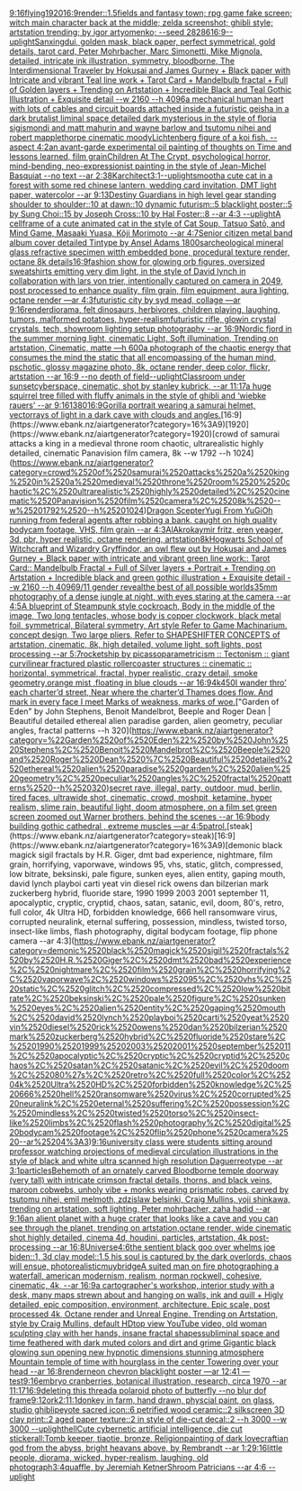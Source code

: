 [9:16](https://www.ebank.nz/aiartgenerator?category=9%3A16)[flying](https://www.ebank.nz/aiartgenerator?category=flying)[1920](https://www.ebank.nz/aiartgenerator?category=1920)[16:9](https://www.ebank.nz/aiartgenerator?category=16%3A9)[](https://www.ebank.nz/aiartgenerator?category=)[render::1.5](https://www.ebank.nz/aiartgenerator?category=render%3A%3A1.5)[fields and fantasy town; rpg game fake screen; witch main character back at the middle; zelda screenshot; ghibli style; artstation trending; by igor artyomenko; --seed 28286](https://www.ebank.nz/aiartgenerator?category=fields%2520and%2520fantasy%2520town%3B%2520rpg%2520game%2520fake%2520screen%3B%2520witch%2520main%2520character%2520back%2520at%2520the%2520middle%3B%2520zelda%2520screenshot%3B%2520ghibli%2520style%3B%2520artstation%2520trending%3B%2520by%2520igor%2520artyomenko%3B%2520--seed%252028286)[16:9](https://www.ebank.nz/aiartgenerator?category=16%3A9)[--uplight](https://www.ebank.nz/aiartgenerator?category=--uplight)[Sanxingdui, golden mask, black paper, perfect symmetrical, gold details, tarot card, Peter Mohrbacher, Marc Simonetti, Mike Mignola, detailed, intricate ink illustration, symmetry, bloodborne, The Interdimensional Traveler by Hokusai and James Gurney + Black paper with Intricate and vibrant Teal line work + Tarot Card + Mandelbulb fractal + Full of Golden layers + Trending on Artstation + Incredible Black and Teal Gothic Illustration + Exquisite detail --w 2160 --h 4096](https://www.ebank.nz/aiartgenerator?category=Sanxingdui%2C%2520golden%2520mask%2C%2520black%2520paper%2C%2520perfect%2520symmetrical%2C%2520gold%2520details%2C%2520tarot%2520card%2C%2520Peter%2520Mohrbacher%2C%2520Marc%2520Simonetti%2C%2520Mike%2520Mignola%2C%2520detailed%2C%2520intricate%2520ink%2520illustration%2C%2520symmetry%2C%2520bloodborne%2C%2520The%2520Interdimensional%2520Traveler%2520by%2520Hokusai%2520and%2520James%2520Gurney%2520%2B%2520Black%2520paper%2520with%2520Intricate%2520and%2520vibrant%2520Teal%2520line%2520work%2520%2B%2520Tarot%2520Card%2520%2B%2520Mandelbulb%2520fractal%2520%2B%2520Full%2520of%2520Golden%2520layers%2520%2B%2520Trending%2520on%2520Artstation%2520%2B%2520Incredible%2520Black%2520and%2520Teal%2520Gothic%2520Illustration%2520%2B%2520Exquisite%2520detail%2520--w%25202160%2520--h%25204096)[a mechanical human heart with lots of cables and circuit boards attached inside a futuristic geisha in a dark brutalist liminal space detailed dark mysterious in the style of floria sigismondi and matt mahurin and wayne barlow and tsutomu nihei and robert mapplethorpe cinematic moody](https://www.ebank.nz/aiartgenerator?category=a%2520mechanical%2520human%2520heart%2520with%2520lots%2520of%2520cables%2520and%2520circuit%2520boards%2520attached%2520inside%2520a%2520futuristic%2520geisha%2520in%2520a%2520dark%2520brutalist%2520liminal%2520space%2520detailed%2520dark%2520mysterious%2520in%2520the%2520style%2520of%2520floria%2520sigismondi%2520and%2520matt%2520mahurin%2520and%2520wayne%2520barlow%2520and%2520tsutomu%2520nihei%2520and%2520robert%2520mapplethorpe%2520cinematic%2520moody)[Lichtenberg figure of a koi fish. --aspect 4:2](https://www.ebank.nz/aiartgenerator?category=Lichtenberg%2520figure%2520of%2520a%2520koi%2520fish.%2520--aspect%25204%3A2)[an avant-garde experimental oil painting of thoughts on Time and lessons learned, film grain](https://www.ebank.nz/aiartgenerator?category=an%2520avant-garde%2520experimental%2520oil%2520painting%2520of%2520thoughts%2520on%2520Time%2520and%2520lessons%2520learned%2C%2520film%2520grain)[Children At The Crypt, psychological horror, mind-bending, neo-expressionist painting in the style of Jean-Michel Basquiat --no text --ar 2:3](https://www.ebank.nz/aiartgenerator?category=Children%2520At%2520The%2520Crypt%2C%2520psychological%2520horror%2C%2520mind-bending%2C%2520neo-expressionist%2520painting%2520in%2520the%2520style%2520of%2520Jean-Michel%2520Basquiat%2520--no%2520text%2520--ar%25202%3A3)[8K](https://www.ebank.nz/aiartgenerator?category=8K)[architect](https://www.ebank.nz/aiartgenerator?category=architect)[3:1](https://www.ebank.nz/aiartgenerator?category=3%3A1)[--uplight](https://www.ebank.nz/aiartgenerator?category=--uplight)[smooth](https://www.ebank.nz/aiartgenerator?category=smooth)[a cute cat in a forest with some red chinese lantern, wedding card invitation, DMT light paper, watercolor --ar 9:13](https://www.ebank.nz/aiartgenerator?category=a%2520cute%2520cat%2520in%2520a%2520forest%2520with%2520some%2520red%2520chinese%2520lantern%2C%2520wedding%2520card%2520invitation%2C%2520DMT%2520light%2520paper%2C%2520watercolor%2520--ar%25209%3A13)[Destiny Guardians in high level gear standing shoulder to shoulder::10 at dawn::10 dynamic futurism::5 blacklight poster::5 by Sung Choi::15 by Joseph Cross::10 by Hal Foster::8 --ar 4:3 --uplight](https://www.ebank.nz/aiartgenerator?category=Destiny%2520Guardians%2520in%2520high%2520level%2520gear%2520standing%2520shoulder%2520to%2520shoulder%3A%3A10%2520at%2520dawn%3A%3A10%2520dynamic%2520futurism%3A%3A5%2520blacklight%2520poster%3A%3A5%2520by%2520Sung%2520Choi%3A%3A15%2520by%2520Joseph%2520Cross%3A%3A10%2520by%2520Hal%2520Foster%3A%3A8%2520--ar%25204%3A3%2520--uplight)[A cellframe of a cute animated cat in the style of Cat Soup, Tatsuo Satō, and Mind Game, Masaaki Yuasa, Kôji Morimoto --ar 4:7](https://www.ebank.nz/aiartgenerator?category=A%2520cellframe%2520of%2520a%2520cute%2520animated%2520cat%2520in%2520the%2520style%2520of%2520Cat%2520Soup%2C%2520Tatsuo%2520Sat%C5%8D%2C%2520and%2520Mind%2520Game%2C%2520Masaaki%2520Yuasa%2C%2520K%C3%B4ji%2520Morimoto%2520--ar%25204%3A7)[Senior citizen metal band album cover detailed Tintype by Ansel Adams 1800s](https://www.ebank.nz/aiartgenerator?category=Senior%2520citizen%2520metal%2520band%2520album%2520cover%2520detailed%2520Tintype%2520by%2520Ansel%2520Adams%25201800s)[archeological mineral glass refractive specimen witth embedded bone, procedural texture render, octane 8k details](https://www.ebank.nz/aiartgenerator?category=archeological%2520mineral%2520glass%2520refractive%2520specimen%2520witth%2520embedded%2520bone%2C%2520procedural%2520texture%2520render%2C%2520octane%25208k%2520details)[16:9](https://www.ebank.nz/aiartgenerator?category=16%3A9)[fashion show for glowing orb figures, oversized sweatshirts emitting very dim light, in the style of David lynch in collaboration with lars von trier, intentionally captured on camera in 2049, post processed to enhance quality, film grain, film equipment, aura lighting, octane render —ar 4:3](https://www.ebank.nz/aiartgenerator?category=fashion%2520show%2520for%2520glowing%2520orb%2520figures%2C%2520oversized%2520sweatshirts%2520emitting%2520very%2520dim%2520light%2C%2520in%2520the%2520style%2520of%2520David%2520lynch%2520in%2520collaboration%2520with%2520lars%2520von%2520trier%2C%2520intentionally%2520captured%2520on%2520camera%2520in%25202049%2C%2520post%2520processed%2520to%2520enhance%2520quality%2C%2520film%2520grain%2C%2520film%2520equipment%2C%2520aura%2520lighting%2C%2520octane%2520render%2520%E2%80%94ar%25204%3A3)[futuristic city by syd mead, collage —ar 9:16](https://www.ebank.nz/aiartgenerator?category=futuristic%2520city%2520by%2520syd%2520mead%2C%2520collage%2520%E2%80%94ar%25209%3A16)[render](https://www.ebank.nz/aiartgenerator?category=render)[diorama, felt dinosaurs, herbivores, children playing, laughing, tumors, malformed potatoes, hyper-realism](https://www.ebank.nz/aiartgenerator?category=diorama%2C%2520felt%2520dinosaurs%2C%2520herbivores%2C%2520children%2520playing%2C%2520laughing%2C%2520tumors%2C%2520malformed%2520potatoes%2C%2520hyper-realism)[futuristic rifle, glowin crystal crystals, tech, showroom lighting setup photography --ar 16:9](https://www.ebank.nz/aiartgenerator?category=futuristic%2520rifle%2C%2520glowin%2520crystal%2520crystals%2C%2520tech%2C%2520showroom%2520lighting%2520setup%2520photography%2520--ar%252016%3A9)[Nordic fjord in the summer morning light, cinematic Light, Soft illumination, Trending on artstation, Cinematic, matte —h 600](https://www.ebank.nz/aiartgenerator?category=Nordic%2520fjord%2520in%2520the%2520summer%2520morning%2520light%2C%2520cinematic%2520Light%2C%2520Soft%2520illumination%2C%2520Trending%2520on%2520artstation%2C%2520Cinematic%2C%2520matte%2520%E2%80%94h%2520600)[a photograph of the chaotic energy that consumes the mind the static that all encompassing of the human mind, pschotic, glossy magazine photo, 8k, octane render, deep color, flickr, artstation --ar 16:9 --no depth of field](https://www.ebank.nz/aiartgenerator?category=a%2520photograph%2520of%2520the%2520chaotic%2520energy%2520that%2520consumes%2520the%2520mind%2520the%2520static%2520that%2520all%2520encompassing%2520of%2520the%2520human%2520mind%2C%2520pschotic%2C%2520glossy%2520magazine%2520photo%2C%25208k%2C%2520octane%2520render%2C%2520deep%2520color%2C%2520flickr%2C%2520artstation%2520--ar%252016%3A9%2520--no%2520depth%2520of%2520field)[--uplight](https://www.ebank.nz/aiartgenerator?category=--uplight)[Classroom under sunset](https://www.ebank.nz/aiartgenerator?category=Classroom%2520under%2520sunset)[cyberspace, cinematic, shot by stanley kubrick, --ar 11:17](https://www.ebank.nz/aiartgenerator?category=cyberspace%2C%2520cinematic%2C%2520shot%2520by%2520stanley%2520kubrick%2C%2520--ar%252011%3A17)[a huge squirrel tree filled with fluffy animals in the style of ghibli and ‘wiebke rauers’ --ar 9:16](https://www.ebank.nz/aiartgenerator?category=a%2520huge%2520squirrel%2520tree%2520filled%2520with%2520fluffy%2520animals%2520in%2520the%2520style%2520of%2520ghibli%2520and%2520%E2%80%98wiebke%2520rauers%E2%80%99%2520--ar%25209%3A16)[1380](https://www.ebank.nz/aiartgenerator?category=1380)[16:9](https://www.ebank.nz/aiartgenerator?category=16%3A9)[Gorilla portrait wearing a samurai helmet, vector](https://www.ebank.nz/aiartgenerator?category=Gorilla%2520portrait%2520wearing%2520a%2520samurai%2520helmet%2C%2520vector)[rays of light in a dark cave with clouds and angles.](https://www.ebank.nz/aiartgenerator?category=rays%2520of%2520light%2520in%2520a%2520dark%2520cave%2520with%2520clouds%2520and%2520angles.)[16:9](https://www.ebank.nz/aiartgenerator?category=16%3A9)[1920](https://www.ebank.nz/aiartgenerator?category=1920)[crowd of samurai attacks a king in a medieval throne room  chaotic, ultrarealistic highly detailed, cinematic Panavision film camera, 8k --w 1792 --h 1024](https://www.ebank.nz/aiartgenerator?category=crowd%2520of%2520samurai%2520attacks%2520a%2520king%2520in%2520a%2520medieval%2520throne%2520room%2520%2520chaotic%2C%2520ultrarealistic%2520highly%2520detailed%2C%2520cinematic%2520Panavision%2520film%2520camera%2C%25208k%2520--w%25201792%2520--h%25201024)[Dragon Scepter](https://www.ebank.nz/aiartgenerator?category=Dragon%2520Scepter)[Yugi From YuGiOh running from federal agents after robbing a bank, caught on high quality bodycam footage, VHS, film grain --ar 4:3](https://www.ebank.nz/aiartgenerator?category=Yugi%2520From%2520YuGiOh%2520running%2520from%2520federal%2520agents%2520after%2520robbing%2520a%2520bank%2C%2520caught%2520on%2520high%2520quality%2520bodycam%2520footage%2C%2520VHS%2C%2520film%2520grain%2520--ar%25204%3A3)[AlAkroka](https://www.ebank.nz/aiartgenerator?category=AlAkroka)[ymir fritz, eren yeager, 3d, pbr, hyper realistic, octane rendering, artstation](https://www.ebank.nz/aiartgenerator?category=ymir%2520fritz%2C%2520eren%2520yeager%2C%25203d%2C%2520pbr%2C%2520hyper%2520realistic%2C%2520octane%2520rendering%2C%2520artstation)[8k](https://www.ebank.nz/aiartgenerator?category=8k)[Hogwarts School of Witchcraft and Wizardry Gryffindor, an owl flew out by Hokusai and James Gurney + Black paper with intricate and vibrant green line work:: Tarot Card:: Mandelbulb Fractal + Full of Silver layers + Portrait + Trending on Artstation + Incredible black and green gothic illustration + Exquisite detail  --w 2160  --h 4096](https://www.ebank.nz/aiartgenerator?category=Hogwarts%2520School%2520of%2520Witchcraft%2520and%2520Wizardry%2520Gryffindor%2C%2520an%2520owl%2520flew%2520out%2520by%2520Hokusai%2520and%2520James%2520Gurney%2520%2B%2520Black%2520paper%2520with%2520intricate%2520and%2520vibrant%2520green%2520line%2520work%3A%3A%2520Tarot%2520Card%3A%3A%2520Mandelbulb%2520Fractal%2520%2B%2520Full%2520of%2520Silver%2520layers%2520%2B%2520Portrait%2520%2B%2520Trending%2520on%2520Artstation%2520%2B%2520Incredible%2520black%2520and%2520green%2520gothic%2520illustration%2520%2B%2520Exquisite%2520detail%2520%2520--w%25202160%2520%2520--h%25204096)[9/11 gender reveal](https://www.ebank.nz/aiartgenerator?category=9/11%2520gender%2520reveal)[the best of all possible worlds](https://www.ebank.nz/aiartgenerator?category=the%2520best%2520of%2520all%2520possible%2520worlds)[35mm photography of a dense jungle at night, with eyes staring at the camera --ar 4:5](https://www.ebank.nz/aiartgenerator?category=35mm%2520photography%2520of%2520a%2520dense%2520jungle%2520at%2520night%2C%2520with%2520eyes%2520staring%2520at%2520the%2520camera%2520--ar%25204%3A5)[A blueprint of Steampunk style cockroach,   Body in the middle of the image,  Two long tentacles,  whose body is copper clockwork, black metal foil, symmetrical,  Bilateral symmetry,  Art style Refer to Game Machinarium.  concept design, Two large pliers, Refer to SHAPESHIFTER CONCEPTS  of artstation, cinematic,  8k, high detailed,  volume light,  soft lights,  post processing    --ar 5:7](https://www.ebank.nz/aiartgenerator?category=A%2520blueprint%2520of%2520Steampunk%2520style%2520cockroach%2C%2520%2520%2520Body%2520in%2520the%2520middle%2520of%2520the%2520image%2C%2520%2520Two%2520long%2520tentacles%2C%2520%2520whose%2520body%2520is%2520copper%2520clockwork%2C%2520black%2520metal%2520foil%2C%2520symmetrical%2C%2520%2520Bilateral%2520symmetry%2C%2520%2520Art%2520style%2520Refer%2520to%2520Game%2520Machinarium.%2520%2520concept%2520design%2C%2520Two%2520large%2520pliers%2C%2520Refer%2520to%2520SHAPESHIFTER%2520CONCEPTS%2520%2520of%2520artstation%2C%2520cinematic%2C%2520%25208k%2C%2520high%2520detailed%2C%2520%2520volume%2520light%2C%2520%2520soft%2520lights%2C%2520%2520post%2520processing%2520%2520%2520%2520--ar%25205%3A7)[rocketship by picasso](https://www.ebank.nz/aiartgenerator?category=rocketship%2520by%2520picasso)[parametricism :: Tectonism :: giant curvilinear fractured plastic rollercoaster structures :: cinematic :: horizontal, symmetrical, fractal, hyper realistic, crazy detail, smoke geometry,orange mist ,floating in blue clouds --ar 16:9](https://www.ebank.nz/aiartgenerator?category=parametricism%2520%3A%3A%2520Tectonism%2520%3A%3A%2520giant%2520curvilinear%2520fractured%2520plastic%2520rollercoaster%2520structures%2520%3A%3A%2520cinematic%2520%3A%3A%2520horizontal%2C%2520symmetrical%2C%2520fractal%2C%2520hyper%2520realistic%2C%2520crazy%2520detail%2C%2520smoke%2520geometry%2Corange%2520mist%2520%2Cfloating%2520in%2520blue%2520clouds%2520--ar%252016%3A9)[4k](https://www.ebank.nz/aiartgenerator?category=4k)[450](https://www.ebank.nz/aiartgenerator?category=450)[I wander thro’ each charter’d street, Near where the charter’d Thames does flow. And mark in every face I meet Marks of weakness, marks of woe.](https://www.ebank.nz/aiartgenerator?category=I%2520wander%2520thro%E2%80%99%2520each%2520charter%E2%80%99d%2520street%2C%2520Near%2520where%2520the%2520charter%E2%80%99d%2520Thames%2520does%2520flow.%2520And%2520mark%2520in%2520every%2520face%2520I%2520meet%2520Marks%2520of%2520weakness%2C%2520marks%2520of%2520woe.)["Garden of Eden" by John Stephens, Benoit Mandelbrot, Beeple and Roger Dean | Beautiful detailed ethereal alien paradise garden, alien geometry, peculiar angles, fractal patterns --h 320](https://www.ebank.nz/aiartgenerator?category=%22Garden%2520of%2520Eden%22%2520by%2520John%2520Stephens%2C%2520Benoit%2520Mandelbrot%2C%2520Beeple%2520and%2520Roger%2520Dean%2520%7C%2520Beautiful%2520detailed%2520ethereal%2520alien%2520paradise%2520garden%2C%2520alien%2520geometry%2C%2520peculiar%2520angles%2C%2520fractal%2520patterns%2520--h%2520320)[secret rave, illegal, party, outdoor, mud, berlin, tired faces, ultrawide shot, cinematic, crowd, moshpit, ketamine, hyper realism, slime rain, beautiful light, doom atmosphere, on  a film set green screen zoomed out Warner brothers, behind the scenes --ar 16:9](https://www.ebank.nz/aiartgenerator?category=secret%2520rave%2C%2520illegal%2C%2520party%2C%2520outdoor%2C%2520mud%2C%2520berlin%2C%2520tired%2520faces%2C%2520ultrawide%2520shot%2C%2520cinematic%2C%2520crowd%2C%2520moshpit%2C%2520ketamine%2C%2520hyper%2520realism%2C%2520slime%2520rain%2C%2520beautiful%2520light%2C%2520doom%2520atmosphere%2C%2520on%2520%2520a%2520film%2520set%2520green%2520screen%2520zoomed%2520out%2520Warner%2520brothers%2C%2520behind%2520the%2520scenes%2520--ar%252016%3A9)[body building gothic cathedral , extreme muscles —ar 4:5](https://www.ebank.nz/aiartgenerator?category=body%2520building%2520gothic%2520cathedral%2520%2C%2520extreme%2520muscles%2520%E2%80%94ar%25204%3A5)[patrol.](https://www.ebank.nz/aiartgenerator?category=patrol.)[steak](https://www.ebank.nz/aiartgenerator?category=steak)[16:9](https://www.ebank.nz/aiartgenerator?category=16%3A9)[demonic black magick sigil fractals by H.R. Giger, dmt bad experience, nightmare, film grain, horrifying, vaporwave, windows 95, vhs, static, glitch, compressed, low bitrate, beksinski, pale figure, sunken eyes, alien entity, gaping mouth, david lynch playboi carti yeat vin diesel rick owens dan bilzerian mark zuckerberg hybrid, fluoride stare, 1990 1999 2003 2001 september 11, apocalyptic, cryptic, cryptid, chaos, satan, satanic, evil, doom, 80's, retro, full color, 4k Ultra HD, forbidden knowledge, 666 hell ransomware virus, corrupted neuralink, eternal suffering, possession, mindless, twisted torso, insect-like limbs, flash photography, digital bodycam footage, flip phone camera --ar 4:3](https://www.ebank.nz/aiartgenerator?category=demonic%2520black%2520magick%2520sigil%2520fractals%2520by%2520H.R.%2520Giger%2C%2520dmt%2520bad%2520experience%2C%2520nightmare%2C%2520film%2520grain%2C%2520horrifying%2C%2520vaporwave%2C%2520windows%252095%2C%2520vhs%2C%2520static%2C%2520glitch%2C%2520compressed%2C%2520low%2520bitrate%2C%2520beksinski%2C%2520pale%2520figure%2C%2520sunken%2520eyes%2C%2520alien%2520entity%2C%2520gaping%2520mouth%2C%2520david%2520lynch%2520playboi%2520carti%2520yeat%2520vin%2520diesel%2520rick%2520owens%2520dan%2520bilzerian%2520mark%2520zuckerberg%2520hybrid%2C%2520fluoride%2520stare%2C%25201990%25201999%25202003%25202001%2520september%252011%2C%2520apocalyptic%2C%2520cryptic%2C%2520cryptid%2C%2520chaos%2C%2520satan%2C%2520satanic%2C%2520evil%2C%2520doom%2C%252080%27s%2C%2520retro%2C%2520full%2520color%2C%25204k%2520Ultra%2520HD%2C%2520forbidden%2520knowledge%2C%2520666%2520hell%2520ransomware%2520virus%2C%2520corrupted%2520neuralink%2C%2520eternal%2520suffering%2C%2520possession%2C%2520mindless%2C%2520twisted%2520torso%2C%2520insect-like%2520limbs%2C%2520flash%2520photography%2C%2520digital%2520bodycam%2520footage%2C%2520flip%2520phone%2520camera%2520--ar%25204%3A3)[9:16](https://www.ebank.nz/aiartgenerator?category=9%3A16)[university class were students sitting around professor watching projections of medieval circulation illustrations in the style of black and white ultra scanned high resolution Daguerreotype --ar 3:1](https://www.ebank.nz/aiartgenerator?category=university%2520class%2520were%2520students%2520sitting%2520around%2520professor%2520watching%2520projections%2520of%2520medieval%2520circulation%2520illustrations%2520in%2520the%2520style%2520of%2520black%2520and%2520white%2520ultra%2520scanned%2520high%2520resolution%2520Daguerreotype%2520--ar%25203%3A1)[particles](https://www.ebank.nz/aiartgenerator?category=particles)[Behemoth of an ornately carved Bloodborne temple doorway (very tall) with intricate crimson fractal details, thorns, and black veins, maroon cobwebs, unholy vibe + monks wearing prismatic robes, carved by tsutomu nihei, emil melmoth, zdzislaw belsinki, Craig Mullins, yoji shinkawa, trending on artstation, soft lighting, Peter mohrbacher, zaha hadid --ar 9:16](https://www.ebank.nz/aiartgenerator?category=Behemoth%2520of%2520an%2520ornately%2520carved%2520Bloodborne%2520temple%2520doorway%2520%28very%2520tall%29%2520with%2520intricate%2520crimson%2520fractal%2520details%2C%2520thorns%2C%2520and%2520black%2520veins%2C%2520maroon%2520cobwebs%2C%2520unholy%2520vibe%2520%2B%2520monks%2520wearing%2520prismatic%2520robes%2C%2520carved%2520by%2520tsutomu%2520nihei%2C%2520emil%2520melmoth%2C%2520zdzislaw%2520belsinki%2C%2520Craig%2520Mullins%2C%2520yoji%2520shinkawa%2C%2520trending%2520on%2520artstation%2C%2520soft%2520lighting%2C%2520Peter%2520mohrbacher%2C%2520zaha%2520hadid%2520--ar%25209%3A16)[an alient planet with a huge crater that looks like a cave and you can see through the planet, trending on artstation,octane render, wide cinematic shot highly detailed, cinema 4d, houdini, particles, artstation, 4k post-processing --ar 16:8](https://www.ebank.nz/aiartgenerator?category=an%2520alient%2520planet%2520with%2520a%2520huge%2520crater%2520that%2520looks%2520like%2520a%2520cave%2520and%2520you%2520can%2520see%2520through%2520the%2520planet%2C%2520trending%2520on%2520artstation%2Coctane%2520render%2C%2520wide%2520cinematic%2520shot%2520highly%2520detailed%2C%2520cinema%25204d%2C%2520houdini%2C%2520particles%2C%2520artstation%2C%25204k%2520post-processing%2520--ar%252016%3A8)[Universe](https://www.ebank.nz/aiartgenerator?category=Universe)[4:6](https://www.ebank.nz/aiartgenerator?category=4%3A6)[the sentient black goo over whelms joe biden::1, 3d clay model::1.5 his soul is captured by the dark overlords, chaos will ensue, photorealistic](https://www.ebank.nz/aiartgenerator?category=the%2520sentient%2520black%2520goo%2520over%2520whelms%2520joe%2520biden%3A%3A1%2C%25203d%2520clay%2520model%3A%3A1.5%2520his%2520soul%2520is%2520captured%2520by%2520the%2520dark%2520overlords%2C%2520chaos%2520will%2520ensue%2C%2520photorealistic)[muybridge](https://www.ebank.nz/aiartgenerator?category=muybridge)[A suited man on fire photographing a waterfall, american modernism, realism, norman rockwell, cohesive, cinematic, 4k, --ar 16:9](https://www.ebank.nz/aiartgenerator?category=A%2520suited%2520man%2520on%2520fire%2520photographing%2520a%2520waterfall%2C%2520american%2520modernism%2C%2520realism%2C%2520norman%2520rockwell%2C%2520cohesive%2C%2520cinematic%2C%25204k%2C%2520--ar%252016%3A9)[a cartographer's workshop, interior study with a desk, many maps strewn about and hanging on walls, ink and quill + Higly detailed, epic composition, environment, architecture. Epic scale, post processed 4k, Octane render and Unreal Engine. Trending on Artstation, style by Craig Mullins, default HD](https://www.ebank.nz/aiartgenerator?category=a%2520cartographer%27s%2520workshop%2C%2520interior%2520study%2520with%2520a%2520desk%2C%2520many%2520maps%2520strewn%2520about%2520and%2520hanging%2520on%2520walls%2C%2520ink%2520and%2520quill%2520%2B%2520Higly%2520detailed%2C%2520epic%2520composition%2C%2520environment%2C%2520architecture.%2520Epic%2520scale%2C%2520post%2520processed%25204k%2C%2520Octane%2520render%2520and%2520Unreal%2520Engine.%2520Trending%2520on%2520Artstation%2C%2520style%2520by%2520Craig%2520Mullins%2C%2520default%2520HD)[top view YouTube video, old woman sculpting clay with her hands, insane fractal shapes](https://www.ebank.nz/aiartgenerator?category=top%2520view%2520YouTube%2520video%2C%2520old%2520woman%2520sculpting%2520clay%2520with%2520her%2520hands%2C%2520insane%2520fractal%2520shapes)[subliminal space and time feathered with dark muted colors and dirt and grime Gigantic black glowing sun opening new hypnotic dimensions stunning atmosphere Mountain temple of time with hourglass in the center Towering over your head --ar 16:8](https://www.ebank.nz/aiartgenerator?category=subliminal%2520space%2520and%2520time%2520feathered%2520with%2520dark%2520muted%2520colors%2520and%2520dirt%2520and%2520grime%2520Gigantic%2520black%2520glowing%2520sun%2520opening%2520new%2520hypnotic%2520dimensions%2520stunning%2520atmosphere%2520Mountain%2520temple%2520of%2520time%2520with%2520hourglass%2520in%2520the%2520center%2520Towering%2520over%2520your%2520head%2520--ar%252016%3A8)[render](https://www.ebank.nz/aiartgenerator?category=render)[neon chevron blacklight poster —ar 12:41 —test](https://www.ebank.nz/aiartgenerator?category=neon%2520chevron%2520blacklight%2520poster%2520%E2%80%94ar%252012%3A41%2520%E2%80%94test)[9:16](https://www.ebank.nz/aiartgenerator?category=9%3A16)[embryo cranberries, botanical illustration, research, circa 1970 --ar 11:17](https://www.ebank.nz/aiartgenerator?category=embryo%2520cranberries%2C%2520botanical%2520illustration%2C%2520research%2C%2520circa%25201970%2520--ar%252011%3A17)[16:9](https://www.ebank.nz/aiartgenerator?category=16%3A9)[deleting this thread](https://www.ebank.nz/aiartgenerator?category=deleting%2520this%2520thread)[a polaroid photo of butterfly --no blur dof frame](https://www.ebank.nz/aiartgenerator?category=a%2520polaroid%2520photo%2520of%2520butterfly%2520--no%2520blur%2520dof%2520frame)[9:12](https://www.ebank.nz/aiartgenerator?category=9%3A12)[ork](https://www.ebank.nz/aiartgenerator?category=ork)[2:1](https://www.ebank.nz/aiartgenerator?category=2%3A1)[1:1](https://www.ebank.nz/aiartgenerator?category=1%3A1)[donkey in farm, hand drawn, physcial paint, on glass, studio ghibli](https://www.ebank.nz/aiartgenerator?category=donkey%2520in%2520farm%2C%2520hand%2520drawn%2C%2520physcial%2520paint%2C%2520on%2520glass%2C%2520studio%2520ghibli)[peyote sacred icon::6 petrified wood ceramic::2 silkscreen 3D clay print::2 aged paper texture::2 in style of die-cut decal::2 --h 3000 --w 3000 --uplight](https://www.ebank.nz/aiartgenerator?category=peyote%2520sacred%2520icon%3A%3A6%2520petrified%2520wood%2520ceramic%3A%3A2%2520silkscreen%25203D%2520clay%2520print%3A%3A2%2520aged%2520paper%2520texture%3A%3A2%2520in%2520style%2520of%2520die-cut%2520decal%3A%3A2%2520--h%25203000%2520--w%25203000%2520--uplight)[hell](https://www.ebank.nz/aiartgenerator?category=hell)[Cute cybernetic artificial intelligence, die cut sticker](https://www.ebank.nz/aiartgenerator?category=Cute%2520cybernetic%2520artificial%2520intelligence%2C%2520die%2520cut%2520sticker)[all:Tomb keeper, tiaotie, bronze, Religion](https://www.ebank.nz/aiartgenerator?category=all%3ATomb%2520keeper%2C%2520tiaotie%2C%2520bronze%2C%2520Religion)[painting  of dark lovecraftian god from the abyss, bright heavans above,  by Rembrandt --ar 1:2](https://www.ebank.nz/aiartgenerator?category=painting%2520%2520of%2520dark%2520lovecraftian%2520god%2520from%2520the%2520abyss%2C%2520bright%2520heavans%2520above%2C%2520%2520by%2520Rembrandt%2520--ar%25201%3A2)[9:16](https://www.ebank.nz/aiartgenerator?category=9%3A16)[little people, diorama, wicked, hyper-realism, laughing, old photograph](https://www.ebank.nz/aiartgenerator?category=little%2520people%2C%2520diorama%2C%2520wicked%2C%2520hyper-realism%2C%2520laughing%2C%2520old%2520photograph)[3:4](https://www.ebank.nz/aiartgenerator?category=3%3A4)[quaffle, by Jeremiah Ketner](https://www.ebank.nz/aiartgenerator?category=quaffle%2C%2520by%2520Jeremiah%2520Ketner)[Shroom Patricians --ar 4:6 --uplight](https://www.ebank.nz/aiartgenerator?category=Shroom%2520Patricians%2520--ar%25204%3A6%2520--uplight)